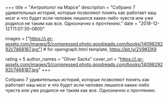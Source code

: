 
+++
title = "Антрополог на Марсе"
description = "Собрано 7 удивительных историй, которые позволяют понять как работает наш мозг и что будет если человек лишился каких-либо чувств или уже родился не таким как все. Однозначно к прочтению."
date = "2018-12-12T11:07:30-0800"

images = ["https://i.gr-assets.com/images/S/compressed.photo.goodreads.com/books/1409829292l/7468187.jpg"]  # for opengraph.html template, https://bit.ly/2V9KDX9

rating = 5
author_names = "Oliver Sacks"
cover_url = "https://i.gr-assets.com/images/S/compressed.photo.goodreads.com/books/1409829292l/7468187.jpg"
+++

Собрано 7 удивительных историй, которые позволяют понять как работает наш мозг и что будет если человек лишился каких-либо чувств или уже родился не таким как все. Однозначно к прочтению.
